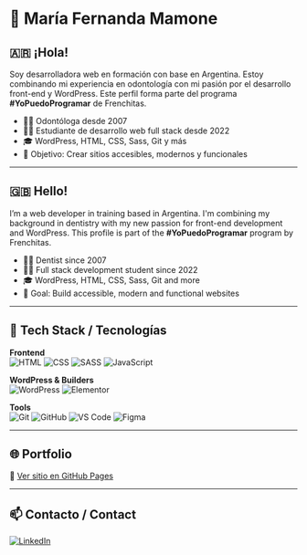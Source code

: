 

# 💜 María Fernanda Mamone

## 🇦🇷 ¡Hola!

Soy desarrolladora web en formación con base en Argentina. Estoy combinando mi experiencia en odontología con mi pasión por el desarrollo front-end y WordPress. Este perfil forma parte del programa **#YoPuedoProgramar** de Frenchitas.

- 👩‍⚕️ Odontóloga desde 2007  
- 👩‍💻 Estudiante de desarrollo web full stack desde 2022  
- 🎓 WordPress, HTML, CSS, Sass, Git y más  
- 🎯 Objetivo: Crear sitios accesibles, modernos y funcionales  

---

## 🇬🇧 Hello!

I’m a web developer in training based in Argentina. I'm combining my background in dentistry with my new passion for front-end development and WordPress. This profile is part of the **#YoPuedoProgramar** program by Frenchitas.

- 👩‍⚕️ Dentist since 2007  
- 👩‍💻 Full stack development student since 2022  
- 🎓 WordPress, HTML, CSS, Sass, Git and more  
- 🎯 Goal: Build accessible, modern and functional websites  

---

## 🔧 Tech Stack / Tecnologías

**Frontend**  
![HTML](https://img.shields.io/badge/HTML-E34F26?style=flat&logo=html5&logoColor=white)
![CSS](https://img.shields.io/badge/CSS-1572B6?style=flat&logo=css3&logoColor=white)
![SASS](https://img.shields.io/badge/Sass-CC6699?style=flat&logo=sass&logoColor=white)
![JavaScript](https://img.shields.io/badge/JavaScript-F7DF1E?style=flat&logo=javascript&logoColor=black)

**WordPress & Builders**  
![WordPress](https://img.shields.io/badge/WordPress-21759B?style=flat&logo=wordpress&logoColor=white)
![Elementor](https://img.shields.io/badge/Elementor-92003B?style=flat&logo=elementor&logoColor=white)

**Tools**  
![Git](https://img.shields.io/badge/Git-F05032?style=flat&logo=git&logoColor=white)
![GitHub](https://img.shields.io/badge/GitHub-181717?style=flat&logo=github&logoColor=white)
![VS Code](https://img.shields.io/badge/VS%20Code-007ACC?style=flat&logo=visual-studio-code&logoColor=white)
![Figma](https://img.shields.io/badge/Figma-F24E1E?style=flat&logo=figma&logoColor=white)

---

## 🌐 Portfolio

🔗 [Ver sitio en GitHub Pages](https://frenchitas.github.io/mfmamone.github.io/)

---

## 📫 Contacto / Contact

[![LinkedIn](https://img.shields.io/badge/LinkedIn-blue?style=flat&logo=linkedin&logoColor=white)](https://www.linkedin.com/in/maría-fernanda-a385ab317)
